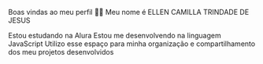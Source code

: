 Boas vindas ao meu perfil 💙💙
Meu nome é ELLEN CAMILLA TRINDADE DE JESUS

Estou estudando na Alura
Estou me desenvolvendo na linguagem JavaScript
Utilizo esse espaço para minha organização e compartilhamento dos meu projetos desenvolvidos
